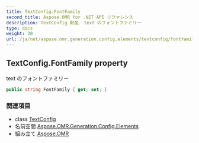 ```yaml
---
title: TextConfig.FontFamily
second_title: Aspose.OMR for .NET API リファレンス
description: TextConfig 財産. text のフォントファミリー
type: docs
weight: 30
url: /ja/net/aspose.omr.generation.config.elements/textconfig/fontfamily/
---
```

## TextConfig.FontFamily property

text のフォントファミリー

```csharp
public string FontFamily { get; set; }
```

### 関連項目

* class [TextConfig](../)
* 名前空間 [Aspose.OMR.Generation.Config.Elements](../../textconfig/)
* 組み立て [Aspose.OMR](../../../)


